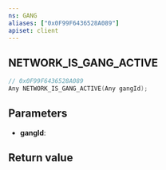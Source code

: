 ```yaml
---
ns: GANG
aliases: ["0x0F99F6436528A089"]
apiset: client
---
```

## NETWORK_IS_GANG_ACTIVE

```c
// 0x0F99F6436528A089
Any NETWORK_IS_GANG_ACTIVE(Any gangId);
```


## Parameters
* **gangId**:

## Return value